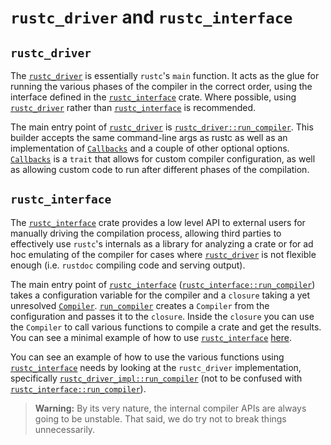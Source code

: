 # `rustc_driver` and `rustc_interface`

## `rustc_driver`

The [`rustc_driver`] is essentially `rustc`'s `main` function.
It acts as the glue for running the various phases of the compiler in the correct order,
using the interface defined in the [`rustc_interface`] crate. Where possible, using [`rustc_driver`] rather than [`rustc_interface`] is recommended.

The main entry point of [`rustc_driver`] is [`rustc_driver::run_compiler`][rd_rc].
This builder accepts the same command-line args as rustc as well as an implementation of [`Callbacks`][cb] and a couple of other optional options.
[`Callbacks`][cb] is a `trait` that allows for custom compiler configuration,
as well as allowing custom code to run after different phases of the compilation.

## `rustc_interface`

The [`rustc_interface`] crate provides a low level API to external users for manually driving the compilation process,
allowing third parties to effectively use `rustc`'s internals as a library for analyzing a crate or for ad hoc emulating of the compiler for cases where [`rustc_driver`] is not flexible enough (i.e. `rustdoc` compiling code and serving output).

The main entry point of [`rustc_interface`] ([`rustc_interface::run_compiler`][i_rc]) takes a configuration variable for the compiler
and a `closure` taking a yet unresolved [`Compiler`].
[`run_compiler`][i_rc] creates a `Compiler` from the configuration and passes it to the `closure`.
Inside the `closure` you can use the `Compiler` to call various functions to compile a crate and get the results.
You can see a minimal example of how to use [`rustc_interface`] [here][example].

You can see an example of how to use the various functions using [`rustc_interface`] needs by looking at the `rustc_driver` implementation,
specifically [`rustc_driver_impl::run_compiler`][rdi_rc]
(not to be confused with [`rustc_interface::run_compiler`][i_rc]).

> **Warning:** By its very nature, the internal compiler APIs are always going
> to be unstable. That said, we do try not to break things unnecessarily.


[`Compiler`]: https://doc.rust-lang.org/nightly/nightly-rustc/rustc_interface/interface/struct.Compiler.html
[`rustc_driver`]: https://doc.rust-lang.org/nightly/nightly-rustc/rustc_driver/
[`rustc_interface`]: https://doc.rust-lang.org/nightly/nightly-rustc/rustc_interface/index.html
[`Session`]: https://doc.rust-lang.org/nightly/nightly-rustc/rustc_session/struct.Session.html
[`SourceMap`]: https://doc.rust-lang.org/nightly/nightly-rustc/rustc_span/source_map/struct.SourceMap.html
[`TyCtxt`]: https://doc.rust-lang.org/nightly/nightly-rustc/rustc_middle/ty/struct.TyCtxt.html
[Appendix A]: appendix/stupid-stats.html
[cb]: https://doc.rust-lang.org/nightly/nightly-rustc/rustc_driver/trait.Callbacks.html
[example]: https://github.com/rust-lang/rustc-dev-guide/blob/master/examples/rustc-interface-example.rs
[i_rc]: https://doc.rust-lang.org/nightly/nightly-rustc/rustc_interface/interface/fn.run_compiler.html
[rd_rc]: https://doc.rust-lang.org/nightly/nightly-rustc/rustc_driver/fn.run_compiler.html
[rdi_rc]: https://doc.rust-lang.org/nightly/nightly-rustc/rustc_driver_impl/fn.run_compiler.html
[stupid-stats]: https://github.com/nrc/stupid-stats
[`nightly-rustc`]: https://doc.rust-lang.org/nightly/nightly-rustc/
